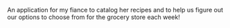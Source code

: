 An application for my fiance to catalog her recipes and to help us figure out our options to choose from for the grocery store each week!
